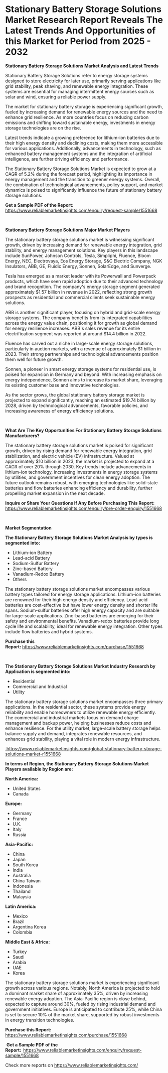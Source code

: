 <p><h1>Stationary Battery Storage Solutions Market Research Report Reveals The Latest Trends And Opportunities of this Market for Period from 2025 - 2032</h1></p><p><strong>Stationary Battery Storage Solutions Market Analysis and Latest Trends</strong></p>
<p><p>Stationary Battery Storage Solutions refer to energy storage systems designed to store electricity for later use, primarily serving applications like grid stability, peak shaving, and renewable energy integration. These systems are essential for managing intermittent energy sources such as solar and wind, ensuring a reliable power supply. </p><p>The market for stationary battery storage is experiencing significant growth, fueled by increasing demand for renewable energy sources and the need to enhance grid resilience. As more countries focus on reducing carbon emissions and shifting toward sustainable energy, investments in energy storage technologies are on the rise. </p><p>Latest trends indicate a growing preference for lithium-ion batteries due to their high energy density and declining costs, making them more accessible for various applications. Additionally, advancements in technology, such as enhanced battery management systems and the integration of artificial intelligence, are further driving efficiency and performance.</p><p>The Stationary Battery Storage Solutions Market is expected to grow at a CAGR of 5.2% during the forecast period, highlighting its importance in energy management and the transition to greener energy systems. Overall, the combination of technological advancements, policy support, and market dynamics is poised to significantly influence the future of stationary battery storage solutions.</p></p>
<p><strong>Get a Sample PDF of the Report:&nbsp;</strong> <a href="https://www.reliablemarketinsights.com/enquiry/request-sample/1551668?utm_campaign=3517&utm_medium=2&utm_source=Github&utm_content=ia&utm_term=07042025&utm_id=stationary-battery-storage-solutions">https://www.reliablemarketinsights.com/enquiry/request-sample/1551668</a></p>
<p>&nbsp;</p>
<p><strong>Stationary Battery Storage Solutions Major Market Players</strong></p>
<p><p>The stationary battery storage solutions market is witnessing significant growth, driven by increasing demand for renewable energy integration, grid stability, and energy management solutions. Key players in this landscape include SunPower, Johnson Controls, Tesla, Simpliphi, Fluence, Bloom Energy, NEC, Electrovaya, Eos Energy Storage, S&C Electric Company, NGK Insulators, ABB, GE, Fluidic Energy, Sonnen, SolarEdge, and Sunverge.</p><p>Tesla has emerged as a market leader with its Powerwall and Powerpack products, which have seen rapid adoption due to their advanced technology and brand recognition. The company's energy storage segment generated approximately $1.57 billion in revenue in 2022, reflecting strong growth prospects as residential and commercial clients seek sustainable energy solutions.</p><p>ABB is another significant player, focusing on hybrid and grid-scale energy storage systems. The company benefits from its integrated capabilities across the energy value chain, positioning it for growth as global demand for energy resilience increases. ABB's sales revenue for its entire electrification segment was reported at around $14.4 billion in 2022.</p><p>Fluence has carved out a niche in large-scale energy storage solutions, particularly in auction markets, with a revenue of approximately $1 billion in 2023. Their strong partnerships and technological advancements position them well for future growth.</p><p>Sonnen, a pioneer in smart energy storage systems for residential use, is poised for expansion in Germany and beyond. With increasing emphasis on energy independence, Sonnen aims to increase its market share, leveraging its existing customer base and innovative technologies.</p><p>As the sector grows, the global stationary battery storage market is projected to expand significantly, reaching an estimated $19.74 billion by 2028, driven by technological advancements, favorable policies, and increasing awareness of energy efficiency solutions.</p></p>
<p>&nbsp;</p>
<p><strong>What Are The Key Opportunities For Stationary Battery Storage Solutions Manufacturers?</strong></p>
<p><p>The stationary battery storage solutions market is poised for significant growth, driven by rising demand for renewable energy integration, grid stabilization, and electric vehicle (EV) infrastructure. Valued at approximately $10 billion in 2023, the market is projected to expand at a CAGR of over 20% through 2030. Key trends include advancements in lithium-ion technology, increasing investments in energy storage systems by utilities, and government incentives for clean energy adoption. The future outlook remains robust, with emerging technologies like solid-state batteries and flow batteries enhancing efficiency and durability, further propelling market expansion in the next decade.</p></p>
<p><strong>Inquire or Share Your Questions If Any Before Purchasing This Report:</strong> <a href="https://www.reliablemarketinsights.com/enquiry/pre-order-enquiry/1551668?utm_campaign=3517&utm_medium=2&utm_source=Github&utm_content=ia&utm_term=07042025&utm_id=stationary-battery-storage-solutions">https://www.reliablemarketinsights.com/enquiry/pre-order-enquiry/1551668</a></p>
<p>&nbsp;</p>
<p><strong>Market Segmentation</strong></p>
<p><strong>The Stationary Battery Storage Solutions Market Analysis by types is segmented into:</strong></p>
<p><ul><li>Lithium-ion Battery</li><li>Lead-acid Battery</li><li>Sodium-Sulfur Battery</li><li>Zinc-based Battery</li><li>Vanadium-Redox Battery</li><li>Others</li></ul></p>
<p><p>The stationary battery storage solutions market encompasses various battery types tailored for energy storage applications. Lithium-ion batteries are renowned for their high energy density and efficiency. Lead-acid batteries are cost-effective but have lower energy density and shorter life spans. Sodium-sulfur batteries offer high energy capacity and are suitable for large-scale applications. Zinc-based batteries are emerging for their safety and environmental benefits. Vanadium-redox batteries provide long cycle life and scalability, ideal for renewable energy integration. Other types include flow batteries and hybrid systems.</p></p>
<p><strong>Purchase this Report:&nbsp;</strong><a href="https://www.reliablemarketinsights.com/purchase/1551668?utm_campaign=3517&utm_medium=2&utm_source=Github&utm_content=ia&utm_term=07042025&utm_id=stationary-battery-storage-solutions">https://www.reliablemarketinsights.com/purchase/1551668</a></p>
<p>&nbsp;</p>
<p><strong>The Stationary Battery Storage Solutions Market Industry Research by Application is segmented into:</strong></p>
<p><ul><li>Residential</li><li>Commercial and Industrial</li><li>Utility</li></ul></p>
<p><p>The stationary battery storage solutions market encompasses three primary applications. In the residential sector, these systems provide energy reliability and enable homeowners to utilize renewable energy efficiently. The commercial and industrial markets focus on demand charge management and backup power, helping businesses reduce costs and enhance resilience. For the utility market, large-scale battery storage helps balance supply and demand, integrates renewable resources, and enhances grid stability, playing a vital role in modern energy infrastructure.</p></p>
<p><a href="https://www.reliablemarketinsights.com/global-stationary-battery-storage-solutions-market-r1551668?utm_campaign=3517&utm_medium=2&utm_source=Github&utm_content=ia&utm_term=07042025&utm_id=stationary-battery-storage-solutions">&nbsp;https://www.reliablemarketinsights.com/global-stationary-battery-storage-solutions-market-r1551668</a></p>
<p><strong>In terms of Region, the Stationary Battery Storage Solutions Market Players available by Region are:</strong></p>
<p>
    <p> <strong> North America: </strong>
        <ul>
            <li>United States</li>
            <li>Canada</li>
        </ul>
        </p> 
    <p> <strong> Europe: </strong>
        <ul>
            <li>Germany</li>
            <li>France</li>
            <li>U.K.</li>
            <li>Italy</li>
            <li>Russia</li>
        </ul>
        </p> 
    <p> <strong> Asia-Pacific: </strong>
        <ul>
            <li>China</li>
            <li>Japan</li>
            <li>South Korea</li>
            <li>India</li>
            <li>Australia</li>
            <li>China Taiwan</li>
            <li>Indonesia</li>
            <li>Thailand</li>
            <li>Malaysia</li>
        </ul>
        </p> 
    <p> <strong> Latin America: </strong>
        <ul>
            <li>Mexico</li>
            <li>Brazil</li>
            <li>Argentina Korea</li>
            <li>Colombia</li>
        </ul>
        </p> 
    <p> <strong> Middle East & Africa: </strong>
        <ul>
            <li>Turkey</li>
            <li>Saudi</li>
            <li>Arabia</li>
            <li>UAE</li>
            <li>Korea</li>
        </ul>
    </p>
    </p>
<p><p>The stationary battery storage solutions market is experiencing significant growth across various regions. Notably, North America is projected to hold a dominant market share of approximately 35%, driven by increasing renewable energy adoption. The Asia-Pacific region is close behind, expected to capture around 30%, fueled by rising industrial demand and government initiatives. Europe is anticipated to contribute 25%, while China is set to secure 10% of the market share, supported by robust investments in energy transition technologies.</p></p>
<p><strong>Purchase this Report: </strong><a href="https://www.reliablemarketinsights.com/purchase/1551668?utm_campaign=3517&utm_medium=2&utm_source=Github&utm_content=ia&utm_term=07042025&utm_id=stationary-battery-storage-solutions">https://www.reliablemarketinsights.com/purchase/1551668</a></p>
<p>&nbsp;<strong>Get a Sample PDF of the Report:&nbsp;&nbsp;</strong><a href="https://www.reliablemarketinsights.com/enquiry/request-sample/1551668?utm_campaign=3517&utm_medium=2&utm_source=Github&utm_content=ia&utm_term=07042025&utm_id=stationary-battery-storage-solutions">https://www.reliablemarketinsights.com/enquiry/request-sample/1551668</a></p>
<p><strong></strong></p>
<p>Check more reports on <a href="https://www.reliablemarketinsights.com/?utm_campaign=3517&utm_medium=2&utm_source=Github&utm_content=ia&utm_term=07042025&utm_id=stationary-battery-storage-solutions">https://www.reliablemarketinsights.com/</a></p>